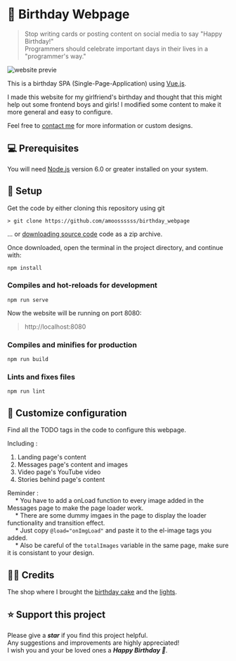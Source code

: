 # 🎂 Birthday Webpage

> Stop writing cards or posting content on social media to say "Happy Birthday!" <br>
> Programmers should celebrate important days in their lives in a "programmer's way." 

![website previe](./src/assets/preview.png)

This is a birthday SPA (Single-Page-Application)  using [Vue.js](https://vuejs.org/).

I made this website for my girlfriend's birthday and thought that this might help out some frontend boys and girls!
I modified some content to make it more general and easy to configure. 



Feel free to [contact me](mailto:amos70180@gmail.com) for more information or custom designs.

## 💻 Prerequisites
You will need [Node.js](https://nodejs.org) version 6.0 or greater installed on your system.

## 🔧 Setup

Get the code by either cloning this repository using git

    > git clone https://github.com/amoossssss/birthday_webpage

... or [downloading source code](https://github.com/amoossssss/birthday_webpage/archive/master.zip) code as a zip archive.

Once downloaded, open the terminal in the project directory, and continue with:

```
npm install
```

### Compiles and hot-reloads for development
```
npm run serve
```
Now the website will be running on port 8080:
  >  http://localhost:8080

### Compiles and minifies for production
```
npm run build
```

### Lints and fixes files
```
npm run lint
```

## 📝 Customize configuration

Find all the TODO tags in the code to configure this webpage.

Including : 

1. Landing page's content
2. Messages page's content and images
3. Video page's YouTube video
4. Stories behind page's content

Reminder : <br>
&emsp; * You have to add a onLoad function to every image added in the Messages page to make the page loader work.<br>
&emsp; * There are some dummy imgaes in the page to display the loader functionality and transition effect.<br>
&emsp; * Just copy  ``` @load="onImgLoad" ``` and paste it to the el-image tags you added.<br>
&emsp; * Also be careful of the ``` totalImages ``` variable in the same page, make sure it is consistant to your design.

## 🙏🏼 Credits

The shop where I brought the [birthday cake](https://codepen.io/fazlurr/pen/gPMJMK) and the [lights](https://codepen.io/Mamboleoo/pen/BxMQYQ).

## ⭐️ Support this project

Please give a ***star*** if you find this project helpful. <br>
Any suggestions and improvements are highly appreciated! <br>
I wish you and your be loved ones a ***Happy Birthday 🎊***.
